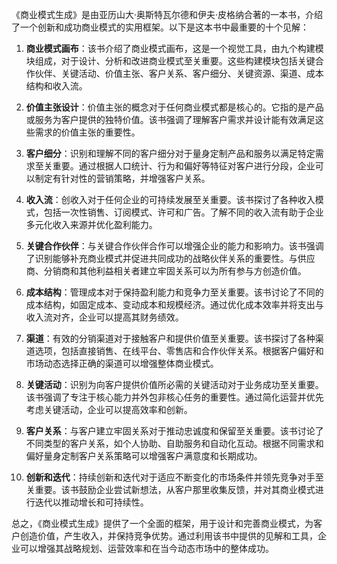 《商业模式生成》是由亚历山大·奥斯特瓦尔德和伊夫·皮格纳合著的一本书，介绍了一个创新和成功商业模式的实用框架。以下是这本书中最重要的十个见解：

1. **商业模式画布**：该书介绍了商业模式画布，这是一个视觉工具，由九个构建模块组成，对于设计、分析和改进商业模式至关重要。这些构建模块包括关键合作伙伴、关键活动、价值主张、客户关系、客户细分、关键资源、渠道、成本结构和收入流。

2. **价值主张设计**：价值主张的概念对于任何商业模式都是核心的。它指的是产品或服务为客户提供的独特价值。该书强调了理解客户需求并设计能有效满足这些需求的价值主张的重要性。

3. **客户细分**：识别和理解不同的客户细分对于量身定制产品和服务以满足特定需求至关重要。通过根据人口统计、行为和偏好等特征对客户进行分段，企业可以制定有针对性的营销策略，并增强客户关系。

4. **收入流**：创收入对于任何企业的可持续发展至关重要。该书探讨了各种收入模式，包括一次性销售、订阅模式、许可和广告。了解不同的收入流有助于企业多元化收入来源并优化盈利能力。

5. **关键合作伙伴**：与关键合作伙伴合作可以增强企业的能力和影响力。该书强调了识别能够补充商业模式并促进共同成功的战略伙伴关系的重要性。与供应商、分销商和其他利益相关者建立牢固关系可以为所有参与方创造价值。

6. **成本结构**：管理成本对于保持盈利能力和竞争力至关重要。该书讨论了不同的成本结构，如固定成本、变动成本和规模经济。通过优化成本效率并将支出与收入流对齐，企业可以提高其财务绩效。

7. **渠道**：有效的分销渠道对于接触客户和提供价值至关重要。该书探讨了各种渠道选项，包括直接销售、在线平台、零售店和合作伙伴关系。根据客户偏好和市场动态选择正确的渠道可以增强整体商业模式。

8. **关键活动**：识别为向客户提供价值所必需的关键活动对于业务成功至关重要。该书强调了专注于核心能力并外包非核心任务的重要性。通过简化运营并优先考虑关键活动，企业可以提高效率和创新。

9. **客户关系**：与客户建立牢固关系对于推动忠诚度和保留至关重要。该书讨论了不同类型的客户关系，如个人协助、自助服务和自动化互动。根据不同需求和偏好量身定制客户关系策略可以增强客户满意度和长期成功。

10. **创新和迭代**：持续创新和迭代对于适应不断变化的市场条件并领先竞争对手至关重要。该书鼓励企业尝试新想法，从客户那里收集反馈，并对其商业模式进行迭代以推动增长和可持续性。

总之，《商业模式生成》提供了一个全面的框架，用于设计和完善商业模式，为客户创造价值，产生收入，并保持竞争优势。通过利用该书中提供的见解和工具，企业可以增强其战略规划、运营效率和在当今动态市场中的整体成功。